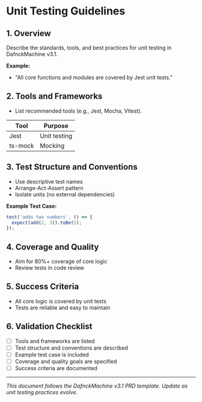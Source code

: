 # Unit Testing Guidelines

## 1. Overview
Describe the standards, tools, and best practices for unit testing in DafnckMachine v3.1.

**Example:**
- "All core functions and modules are covered by Jest unit tests."

## 2. Tools and Frameworks
- List recommended tools (e.g., Jest, Mocha, Vitest).

| Tool   | Purpose         |
|--------|----------------|
| Jest   | Unit testing   |
| ts-mock| Mocking        |

## 3. Test Structure and Conventions
- Use descriptive test names
- Arrange-Act-Assert pattern
- Isolate units (no external dependencies)

**Example Test Case:**
```js
test('adds two numbers', () => {
  expect(add(2, 3)).toBe(5);
});
```

## 4. Coverage and Quality
- Aim for 80%+ coverage of core logic
- Review tests in code review

## 5. Success Criteria
- All core logic is covered by unit tests
- Tests are reliable and easy to maintain

## 6. Validation Checklist
- [ ] Tools and frameworks are listed
- [ ] Test structure and conventions are described
- [ ] Example test case is included
- [ ] Coverage and quality goals are specified
- [ ] Success criteria are documented

---
*This document follows the DafnckMachine v3.1 PRD template. Update as unit testing practices evolve.* 